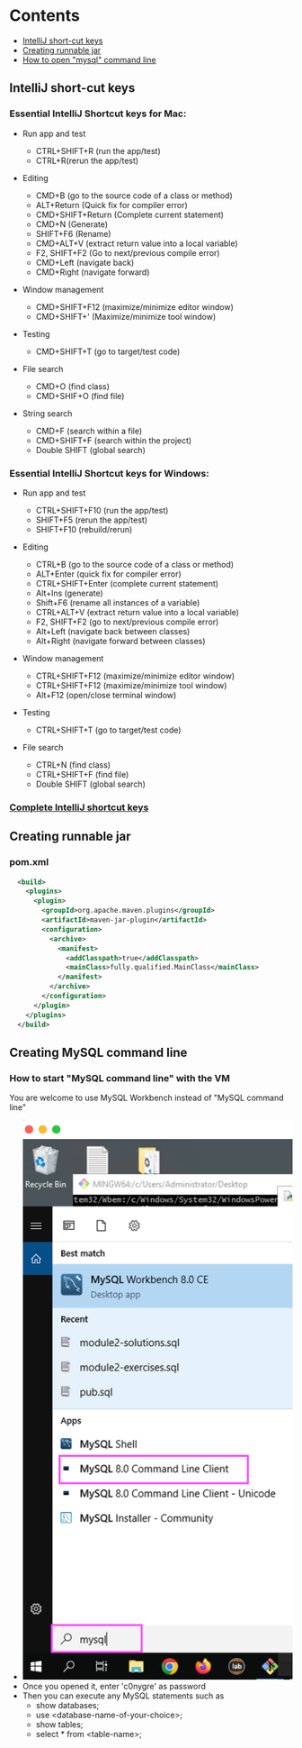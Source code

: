 # Contents

- [IntelliJ short-cut keys](#intellij-short-cut-keys)
- [Creating runnable jar](#creating-runnable-jar)
- [How to open "mysql" command line](#creating-mysql-command-line)


## IntelliJ short-cut keys

### Essential IntelliJ Shortcut keys for Mac: 

- Run app and test 
  - CTRL+SHIFT+R (run the app/test) 
  - CTRL+R(rerun the app/test) 

- Editing 
  - CMD+B (go to the source code of a class or method) 
  - ALT+Return (Quick fix for compiler error) 
  - CMD+SHIFT+Return (Complete current statement) 
  - CMD+N (Generate) 
  - SHIFT+F6 (Rename) 
  - CMD+ALT+V (extract return value into a local variable) 
  - F2, SHIFT+F2 (Go to next/previous compile error) 
  - CMD+Left (navigate back) 
  - CMD+Right (navigate forward) 

- Window management 
  - CMD+SHIFT+F12 (maximize/minimize editor window) 
  - CMD+SHIFT+' (Maximize/minimize tool window) 

- Testing 
  - CMD+SHIFT+T (go to target/test code) 

- File search 
  - CMD+O (find class) 
  - CMD+SHIF+O (find file) 

- String search 
  - CMD+F (search within a file) 
  - CMD+SHIFT+F (search within the project) 
  - Double SHIFT (global search)

### Essential IntelliJ Shortcut keys for Windows: 

- Run app and test 
  - CTRL+SHIFT+F10 (run the app/test) 
  - SHIFT+F5 (rerun the app/test) 
  - SHIFT+F10 (rebuild/rerun) 

- Editing 
  - CTRL+B (go to the source code of a class or method) 
  - ALT+Enter (quick fix for compiler error) 
  - CTRL+SHIFT+Enter (complete current statement) 
  - Alt+Ins (generate) 
  - Shift+F6 (rename all instances of a variable) 
  - CTRL+ALT+V (extract return value into a local variable) 
  - F2, SHIFT+F2 (go to next/previous compile error) 
  - Alt+Left (navigate back between classes) 
  - Alt+Right (navigate forward between classes) 

- Window management 
  - CTRL+SHIFT+F12 (maximize/minimize editor window) 
  - CTRL+SHIFT+F12 (maximize/minimize tool window) 
  - Alt+F12 (open/close terminal window) 

- Testing 
  - CTRL+SHIFT+T (go to target/test code) 

- File search 
  - CTRL+N (find class) 
  - CTRL+SHIFT+F (find file) 
  - Double SHIFT (global search)

### [Complete IntelliJ shortcut keys](https://resources.jetbrains.com/storage/products/intellij-idea/docs/IntelliJIDEA_ReferenceCard.pdf) 

## Creating runnable jar

### pom.xml

```xml
  <build>
    <plugins>
      <plugin>
        <groupId>org.apache.maven.plugins</groupId>
        <artifactId>maven-jar-plugin</artifactId>
        <configuration>
          <archive>
            <manifest>
              <addClasspath>true</addClasspath>
              <mainClass>fully.qualified.MainClass</mainClass>
            </manifest>
          </archive>
        </configuration>
      </plugin>
    </plugins>
  </build>
```

## Creating MySQL command line

### How to start "MySQL command line" with the VM

You are welcome to use MySQL Workbench instead of "MySQL command line"

- ![MySQL command line](./images/mysql1.png)
- Once you opened it, enter 'c0nygre' as password
- Then you can execute any MySQL statements such as
  - show databases;
  - use \<database-name-of-your-choice\>;
  - show tables;
  - select * from \<table-name\>;
 